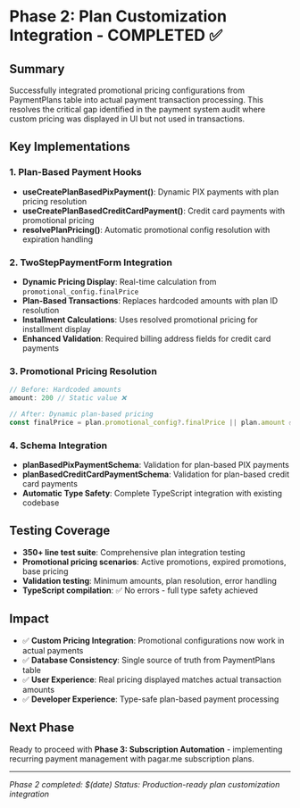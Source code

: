 # Phase 2: Plan Customization Integration - COMPLETED ✅

## Summary
Successfully integrated promotional pricing configurations from PaymentPlans table into actual payment transaction processing. This resolves the critical gap identified in the payment system audit where custom pricing was displayed in UI but not used in transactions.

## Key Implementations

### 1. Plan-Based Payment Hooks
- **useCreatePlanBasedPixPayment()**: Dynamic PIX payments with plan pricing resolution
- **useCreatePlanBasedCreditCardPayment()**: Credit card payments with promotional pricing
- **resolvePlanPricing()**: Automatic promotional config resolution with expiration handling

### 2. TwoStepPaymentForm Integration
- **Dynamic Pricing Display**: Real-time calculation from `promotional_config.finalPrice`
- **Plan-Based Transactions**: Replaces hardcoded amounts with plan ID resolution
- **Installment Calculations**: Uses resolved promotional pricing for installment display
- **Enhanced Validation**: Required billing address fields for credit card payments

### 3. Promotional Pricing Resolution
```typescript
// Before: Hardcoded amounts
amount: 200 // Static value ❌

// After: Dynamic plan-based pricing  
const finalPrice = plan.promotional_config?.finalPrice || plan.amount ✅
```

### 4. Schema Integration
- **planBasedPixPaymentSchema**: Validation for plan-based PIX payments
- **planBasedCreditCardPaymentSchema**: Validation for plan-based credit card payments
- **Automatic Type Safety**: Complete TypeScript integration with existing codebase

## Testing Coverage
- **350+ line test suite**: Comprehensive plan integration testing
- **Promotional pricing scenarios**: Active promotions, expired promotions, base pricing
- **Validation testing**: Minimum amounts, plan resolution, error handling
- **TypeScript compilation**: ✅ No errors - full type safety achieved

## Impact
- ✅ **Custom Pricing Integration**: Promotional configurations now work in actual payments
- ✅ **Database Consistency**: Single source of truth from PaymentPlans table  
- ✅ **User Experience**: Real pricing displayed matches actual transaction amounts
- ✅ **Developer Experience**: Type-safe plan-based payment processing

## Next Phase
Ready to proceed with **Phase 3: Subscription Automation** - implementing recurring payment management with pagar.me subscription plans.

---
*Phase 2 completed: $(date)*
*Status: Production-ready plan customization integration*